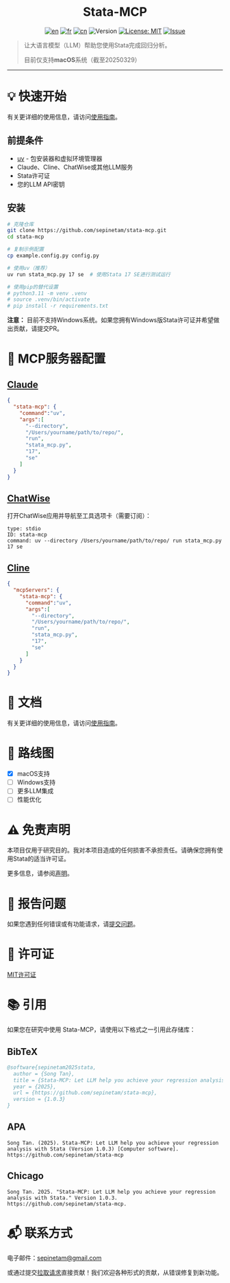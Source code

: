 <div align="center">

# Stata-MCP

[![en](https://img.shields.io/badge/lang-English-red.svg)](../../../README.md)
[![fr](https://img.shields.io/badge/langue-Français-blue.svg)](../fr/README)
[![cn](https://img.shields.io/badge/语言-中文-yellow.svg)](README)
![Version](https://img.shields.io/badge/version-1.0.3-blue.svg)
[![License: MIT](https://img.shields.io/badge/License-MIT-yellow.svg)](../../../License)
[![Issue](https://img.shields.io/badge/Issue-report-green.svg)](https://github.com/sepinetam/stata-mcp/issues/new)

</div>

> 让大语言模型（LLM）帮助您使用Stata完成回归分析。
> 
> 目前仅支持**macOS**系统（截至20250329）

---

# 💡 快速开始
有关更详细的使用信息，请访问[使用指南](../../Usage)。

## 前提条件
- [uv](https://github.com/astral-sh/uv) - 包安装器和虚拟环境管理器
- Claude、Cline、ChatWise或其他LLM服务
- Stata许可证
- 您的LLM API密钥

## 安装
```bash
# 克隆仓库
git clone https://github.com/sepinetam/stata-mcp.git
cd stata-mcp

# 复制示例配置
cp example.config.py config.py

# 使用uv（推荐）
uv run stata_mcp.py 17 se  # 使用Stata 17 SE进行测试运行

# 使用pip的替代设置
# python3.11 -m venv .venv
# source .venv/bin/activate
# pip install -r requirements.txt
```

**注意：** 目前不支持Windows系统。如果您拥有Windows版Stata许可证并希望做出贡献，请提交PR。

# 🔧 MCP服务器配置

## [Claude](https://claude.ai/)
```json
{
  "stata-mcp": {
    "command":"uv",
    "args":[
      "--directory",
      "/Users/yourname/path/to/repo/",
      "run",
      "stata_mcp.py",
      "17",
      "se"
    ]
  }
}
```

## [ChatWise](https://chatwise.app/)
打开ChatWise应用并导航至工具选项卡（需要订阅）：

```
type: stdio
ID: stata-mcp
command: uv --directory /Users/yourname/path/to/repo/ run stata_mcp.py 17 se
```

## [Cline](https://github.com/cline/cline)
```json
{
  "mcpServers": {
    "stata-mcp": {
      "command":"uv",
      "args":[
        "--directory",
        "/Users/yourname/path/to/repo/",
        "run",
        "stata_mcp.py",
        "17",
        "se"
      ]
    }
  }
}
```

# 📝 文档
有关更详细的使用信息，请访问[使用指南](../../Usage)。

# 🚀 路线图
- [x] macOS支持
- [ ] Windows支持
- [ ] 更多LLM集成
- [ ] 性能优化

# ⚠️ 免责声明
本项目仅用于研究目的。我对本项目造成的任何损害不承担责任。请确保您拥有使用Stata的适当许可证。

更多信息，请参阅[声明](../../Statement.md)。

# 🐛 报告问题
如果您遇到任何错误或有功能请求，请[提交问题](https://github.com/sepinetam/stata-mcp/issues/new)。

# 📄 许可证
[MIT许可证](../../../License)

# 📚 引用
如果您在研究中使用 Stata-MCP，请使用以下格式之一引用此存储库：

## BibTeX
```bibtex
@software{sepinetam2025stata,
  author = {Song Tan},
  title = {Stata-MCP: Let LLM help you achieve your regression analysis with Stata},
  year = {2025},
  url = {https://github.com/sepinetam/stata-mcp},
  version = {1.0.3}
}
```

## APA
```
Song Tan. (2025). Stata-MCP: Let LLM help you achieve your regression analysis with Stata (Version 1.0.3) [Computer software]. https://github.com/sepinetam/stata-mcp
```

## Chicago
```
Song Tan. 2025. "Stata-MCP: Let LLM help you achieve your regression analysis with Stata." Version 1.0.3. https://github.com/sepinetam/stata-mcp.
```

# 📬 联系方式
电子邮件：[sepinetam@gmail.com](mailto:sepinetam@gmail.com)

或通过提交[拉取请求](https://github.com/sepinetam/stata-mcp/pulls)直接贡献！我们欢迎各种形式的贡献，从错误修复到新功能。